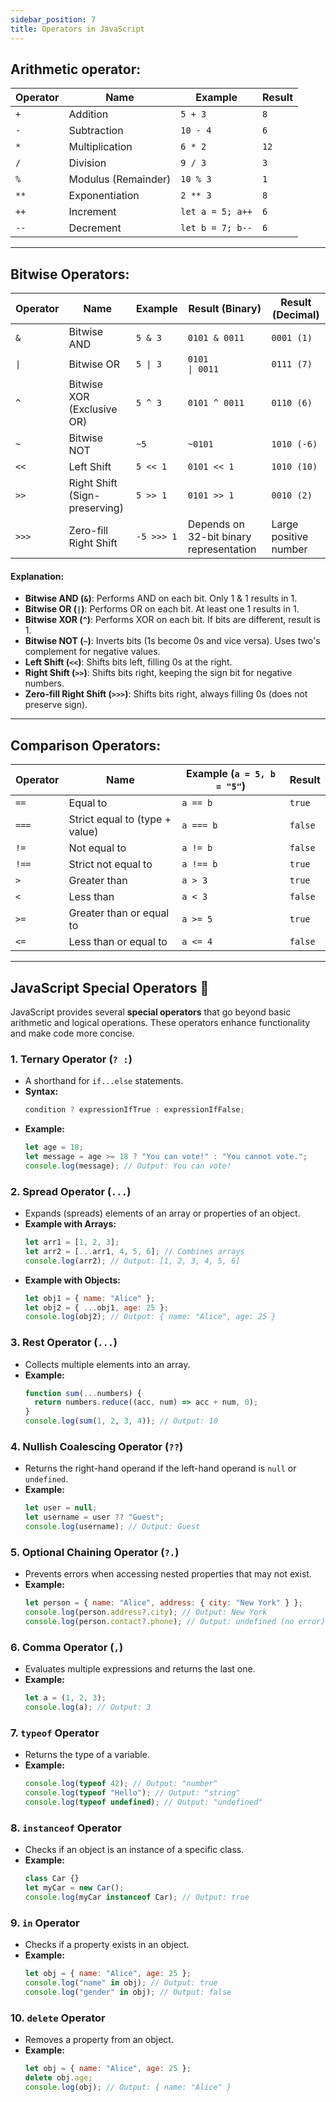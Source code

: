 ```yaml
---
sidebar_position: 7
title: Operators in JavaScript
---
```


## **Arithmetic operator:**

| Operator | Name                | Example          | Result |
| -------- | ------------------- | ---------------- | ------ |
| `+`      | Addition            | `5 + 3`          | `8`    |
| `-`      | Subtraction         | `10 - 4`         | `6`    |
| `*`      | Multiplication      | `6 * 2`          | `12`   |
| `/`      | Division            | `9 / 3`          | `3`    |
| `%`      | Modulus (Remainder) | `10 % 3`         | `1`    |
| `**`     | Exponentiation      | `2 ** 3`         | `8`    |
| `++`     | Increment           | `let a = 5; a++` | `6`    |
| `--`     | Decrement           | `let b = 7; b--` | `6`    |

---

## **Bitwise Operators:**

| Operator | Name                          | Example    | Result (Binary)                                  | Result (Decimal)      |
| -------- | ----------------------------- | ---------- | ------------------------------------------------ | --------------------- |
| `&`      | Bitwise AND                   | `5 & 3`    | `0101 & 0011`                                    | `0001 (1)`            |
| `\|`     | Bitwise OR                    | `5 \| 3`   | `0101                                   \| 0011` | `0111 (7)`            |
| `^`      | Bitwise XOR (Exclusive OR)    | `5 ^ 3`    | `0101 ^ 0011`                                    | `0110 (6)`            |
| `~`      | Bitwise NOT                   | `~5`       | `~0101`                                          | `1010 (-6)`           |
| `<<`     | Left Shift                    | `5 << 1`   | `0101 << 1`                                      | `1010 (10)`           |
| `>>`     | Right Shift (Sign-preserving) | `5 >> 1`   | `0101 >> 1`                                      | `0010 (2)`            |
| `>>>`    | Zero-fill Right Shift         | `-5 >>> 1` | Depends on 32-bit binary representation          | Large positive number |

#### Explanation:

- **Bitwise AND (`&`)**: Performs AND on each bit. Only 1 & 1 results in 1.
- **Bitwise OR (`|`)**: Performs OR on each bit. At least one 1 results in 1.
- **Bitwise XOR (`^`)**: Performs XOR on each bit. If bits are different, result is 1.
- **Bitwise NOT (`~`)**: Inverts bits (1s become 0s and vice versa). Uses two's complement for negative values.
- **Left Shift (`<<`)**: Shifts bits left, filling 0s at the right.
- **Right Shift (`>>`)**: Shifts bits right, keeping the sign bit for negative numbers.
- **Zero-fill Right Shift (`>>>`)**: Shifts bits right, always filling 0s (does not preserve sign).

---

## **Comparison Operators:**

| Operator | Name                           | Example (`a = 5, b = "5"`) | Result  |
| -------- | ------------------------------ | -------------------------- | ------- |
| `==`     | Equal to                       | `a == b`                   | `true`  |
| `===`    | Strict equal to (type + value) | `a === b`                  | `false` |
| `!=`     | Not equal to                   | `a != b`                   | `false` |
| `!==`    | Strict not equal to            | `a !== b`                  | `true`  |
| `>`      | Greater than                   | `a > 3`                    | `true`  |
| `<`      | Less than                      | `a < 3`                    | `false` |
| `>=`     | Greater than or equal to       | `a >= 5`                   | `true`  |
| `<=`     | Less than or equal to          | `a <= 4`                   | `false` |

---

## **JavaScript Special Operators** 🚀

JavaScript provides several **special operators** that go beyond basic arithmetic and logical operations. These operators enhance functionality and make code more concise.

### **1. Ternary Operator (`? :`)**

- A shorthand for `if...else` statements.
- **Syntax:**
  ```js
  condition ? expressionIfTrue : expressionIfFalse;
  ```
- **Example:**
  ```js
  let age = 18;
  let message = age >= 18 ? "You can vote!" : "You cannot vote.";
  console.log(message); // Output: You can vote!
  ```

### **2. Spread Operator (`...`)**

- Expands (spreads) elements of an array or properties of an object.
- **Example with Arrays:**
  ```js
  let arr1 = [1, 2, 3];
  let arr2 = [...arr1, 4, 5, 6]; // Combines arrays
  console.log(arr2); // Output: [1, 2, 3, 4, 5, 6]
  ```
- **Example with Objects:**
  ```js
  let obj1 = { name: "Alice" };
  let obj2 = { ...obj1, age: 25 };
  console.log(obj2); // Output: { name: "Alice", age: 25 }
  ```

### **3. Rest Operator (`...`)**

- Collects multiple elements into an array.
- **Example:**
  ```js
  function sum(...numbers) {
    return numbers.reduce((acc, num) => acc + num, 0);
  }
  console.log(sum(1, 2, 3, 4)); // Output: 10
  ```

### **4. Nullish Coalescing Operator (`??`)**

- Returns the right-hand operand if the left-hand operand is `null` or `undefined`.
- **Example:**
  ```js
  let user = null;
  let username = user ?? "Guest";
  console.log(username); // Output: Guest
  ```

### **5. Optional Chaining Operator (`?.`)**

- Prevents errors when accessing nested properties that may not exist.
- **Example:**
  ```js
  let person = { name: "Alice", address: { city: "New York" } };
  console.log(person.address?.city); // Output: New York
  console.log(person.contact?.phone); // Output: undefined (no error)
  ```

### **6. Comma Operator (`,`)**

- Evaluates multiple expressions and returns the last one.
- **Example:**
  ```js
  let a = (1, 2, 3);
  console.log(a); // Output: 3
  ```

### **7. `typeof` Operator**

- Returns the type of a variable.
- **Example:**
  ```js
  console.log(typeof 42); // Output: "number"
  console.log(typeof "Hello"); // Output: "string"
  console.log(typeof undefined); // Output: "undefined"
  ```

### **8. `instanceof` Operator**

- Checks if an object is an instance of a specific class.
- **Example:**
  ```js
  class Car {}
  let myCar = new Car();
  console.log(myCar instanceof Car); // Output: true
  ```

### **9. `in` Operator**

- Checks if a property exists in an object.
- **Example:**
  ```js
  let obj = { name: "Alice", age: 25 };
  console.log("name" in obj); // Output: true
  console.log("gender" in obj); // Output: false
  ```

### **10. `delete` Operator**

- Removes a property from an object.
- **Example:**
  ```js
  let obj = { name: "Alice", age: 25 };
  delete obj.age;
  console.log(obj); // Output: { name: "Alice" }
  ```

